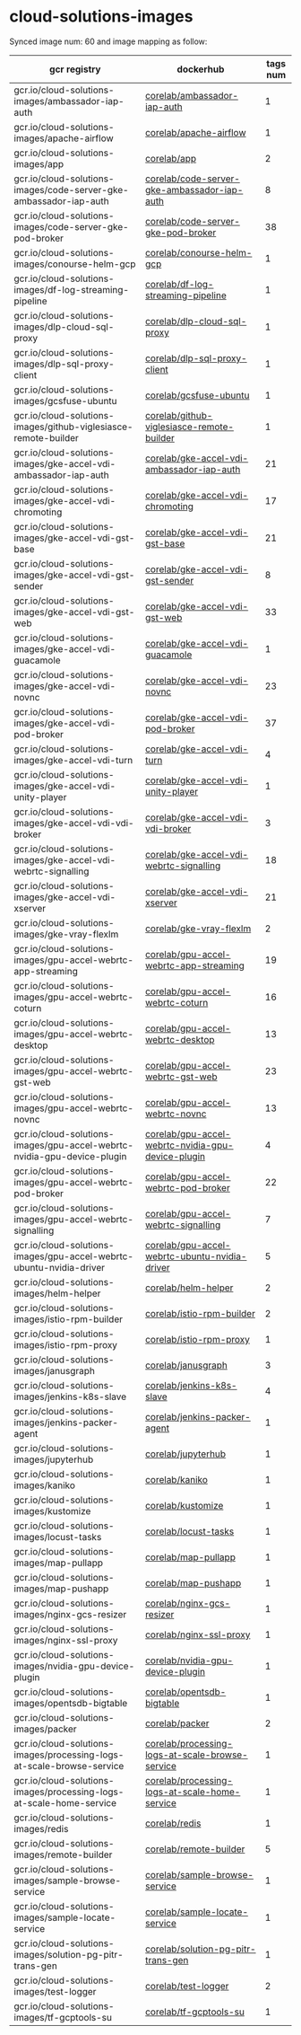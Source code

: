 # cloud-solutions-images


Synced image num: 60 and image mapping as follow:



|  gcr registry | dockerhub | tags num |
|-------------- | -------------- | -------------- | 
| gcr.io/cloud-solutions-images/ambassador-iap-auth | [corelab/ambassador-iap-auth](https://hub.docker.com/r/corelab/ambassador-iap-auth) | 1 | 
| gcr.io/cloud-solutions-images/apache-airflow | [corelab/apache-airflow](https://hub.docker.com/r/corelab/apache-airflow) | 1 | 
| gcr.io/cloud-solutions-images/app | [corelab/app](https://hub.docker.com/r/corelab/app) | 2 | 
| gcr.io/cloud-solutions-images/code-server-gke-ambassador-iap-auth | [corelab/code-server-gke-ambassador-iap-auth](https://hub.docker.com/r/corelab/code-server-gke-ambassador-iap-auth) | 8 | 
| gcr.io/cloud-solutions-images/code-server-gke-pod-broker | [corelab/code-server-gke-pod-broker](https://hub.docker.com/r/corelab/code-server-gke-pod-broker) | 38 | 
| gcr.io/cloud-solutions-images/conourse-helm-gcp | [corelab/conourse-helm-gcp](https://hub.docker.com/r/corelab/conourse-helm-gcp) | 1 | 
| gcr.io/cloud-solutions-images/df-log-streaming-pipeline | [corelab/df-log-streaming-pipeline](https://hub.docker.com/r/corelab/df-log-streaming-pipeline) | 1 | 
| gcr.io/cloud-solutions-images/dlp-cloud-sql-proxy | [corelab/dlp-cloud-sql-proxy](https://hub.docker.com/r/corelab/dlp-cloud-sql-proxy) | 1 | 
| gcr.io/cloud-solutions-images/dlp-sql-proxy-client | [corelab/dlp-sql-proxy-client](https://hub.docker.com/r/corelab/dlp-sql-proxy-client) | 1 | 
| gcr.io/cloud-solutions-images/gcsfuse-ubuntu | [corelab/gcsfuse-ubuntu](https://hub.docker.com/r/corelab/gcsfuse-ubuntu) | 1 | 
| gcr.io/cloud-solutions-images/github-viglesiasce-remote-builder | [corelab/github-viglesiasce-remote-builder](https://hub.docker.com/r/corelab/github-viglesiasce-remote-builder) | 1 | 
| gcr.io/cloud-solutions-images/gke-accel-vdi-ambassador-iap-auth | [corelab/gke-accel-vdi-ambassador-iap-auth](https://hub.docker.com/r/corelab/gke-accel-vdi-ambassador-iap-auth) | 21 | 
| gcr.io/cloud-solutions-images/gke-accel-vdi-chromoting | [corelab/gke-accel-vdi-chromoting](https://hub.docker.com/r/corelab/gke-accel-vdi-chromoting) | 17 | 
| gcr.io/cloud-solutions-images/gke-accel-vdi-gst-base | [corelab/gke-accel-vdi-gst-base](https://hub.docker.com/r/corelab/gke-accel-vdi-gst-base) | 21 | 
| gcr.io/cloud-solutions-images/gke-accel-vdi-gst-sender | [corelab/gke-accel-vdi-gst-sender](https://hub.docker.com/r/corelab/gke-accel-vdi-gst-sender) | 8 | 
| gcr.io/cloud-solutions-images/gke-accel-vdi-gst-web | [corelab/gke-accel-vdi-gst-web](https://hub.docker.com/r/corelab/gke-accel-vdi-gst-web) | 33 | 
| gcr.io/cloud-solutions-images/gke-accel-vdi-guacamole | [corelab/gke-accel-vdi-guacamole](https://hub.docker.com/r/corelab/gke-accel-vdi-guacamole) | 1 | 
| gcr.io/cloud-solutions-images/gke-accel-vdi-novnc | [corelab/gke-accel-vdi-novnc](https://hub.docker.com/r/corelab/gke-accel-vdi-novnc) | 23 | 
| gcr.io/cloud-solutions-images/gke-accel-vdi-pod-broker | [corelab/gke-accel-vdi-pod-broker](https://hub.docker.com/r/corelab/gke-accel-vdi-pod-broker) | 37 | 
| gcr.io/cloud-solutions-images/gke-accel-vdi-turn | [corelab/gke-accel-vdi-turn](https://hub.docker.com/r/corelab/gke-accel-vdi-turn) | 4 | 
| gcr.io/cloud-solutions-images/gke-accel-vdi-unity-player | [corelab/gke-accel-vdi-unity-player](https://hub.docker.com/r/corelab/gke-accel-vdi-unity-player) | 1 | 
| gcr.io/cloud-solutions-images/gke-accel-vdi-vdi-broker | [corelab/gke-accel-vdi-vdi-broker](https://hub.docker.com/r/corelab/gke-accel-vdi-vdi-broker) | 3 | 
| gcr.io/cloud-solutions-images/gke-accel-vdi-webrtc-signalling | [corelab/gke-accel-vdi-webrtc-signalling](https://hub.docker.com/r/corelab/gke-accel-vdi-webrtc-signalling) | 18 | 
| gcr.io/cloud-solutions-images/gke-accel-vdi-xserver | [corelab/gke-accel-vdi-xserver](https://hub.docker.com/r/corelab/gke-accel-vdi-xserver) | 21 | 
| gcr.io/cloud-solutions-images/gke-vray-flexlm | [corelab/gke-vray-flexlm](https://hub.docker.com/r/corelab/gke-vray-flexlm) | 2 | 
| gcr.io/cloud-solutions-images/gpu-accel-webrtc-app-streaming | [corelab/gpu-accel-webrtc-app-streaming](https://hub.docker.com/r/corelab/gpu-accel-webrtc-app-streaming) | 19 | 
| gcr.io/cloud-solutions-images/gpu-accel-webrtc-coturn | [corelab/gpu-accel-webrtc-coturn](https://hub.docker.com/r/corelab/gpu-accel-webrtc-coturn) | 16 | 
| gcr.io/cloud-solutions-images/gpu-accel-webrtc-desktop | [corelab/gpu-accel-webrtc-desktop](https://hub.docker.com/r/corelab/gpu-accel-webrtc-desktop) | 13 | 
| gcr.io/cloud-solutions-images/gpu-accel-webrtc-gst-web | [corelab/gpu-accel-webrtc-gst-web](https://hub.docker.com/r/corelab/gpu-accel-webrtc-gst-web) | 23 | 
| gcr.io/cloud-solutions-images/gpu-accel-webrtc-novnc | [corelab/gpu-accel-webrtc-novnc](https://hub.docker.com/r/corelab/gpu-accel-webrtc-novnc) | 13 | 
| gcr.io/cloud-solutions-images/gpu-accel-webrtc-nvidia-gpu-device-plugin | [corelab/gpu-accel-webrtc-nvidia-gpu-device-plugin](https://hub.docker.com/r/corelab/gpu-accel-webrtc-nvidia-gpu-device-plugin) | 4 | 
| gcr.io/cloud-solutions-images/gpu-accel-webrtc-pod-broker | [corelab/gpu-accel-webrtc-pod-broker](https://hub.docker.com/r/corelab/gpu-accel-webrtc-pod-broker) | 22 | 
| gcr.io/cloud-solutions-images/gpu-accel-webrtc-signalling | [corelab/gpu-accel-webrtc-signalling](https://hub.docker.com/r/corelab/gpu-accel-webrtc-signalling) | 7 | 
| gcr.io/cloud-solutions-images/gpu-accel-webrtc-ubuntu-nvidia-driver | [corelab/gpu-accel-webrtc-ubuntu-nvidia-driver](https://hub.docker.com/r/corelab/gpu-accel-webrtc-ubuntu-nvidia-driver) | 5 | 
| gcr.io/cloud-solutions-images/helm-helper | [corelab/helm-helper](https://hub.docker.com/r/corelab/helm-helper) | 2 | 
| gcr.io/cloud-solutions-images/istio-rpm-builder | [corelab/istio-rpm-builder](https://hub.docker.com/r/corelab/istio-rpm-builder) | 2 | 
| gcr.io/cloud-solutions-images/istio-rpm-proxy | [corelab/istio-rpm-proxy](https://hub.docker.com/r/corelab/istio-rpm-proxy) | 1 | 
| gcr.io/cloud-solutions-images/janusgraph | [corelab/janusgraph](https://hub.docker.com/r/corelab/janusgraph) | 3 | 
| gcr.io/cloud-solutions-images/jenkins-k8s-slave | [corelab/jenkins-k8s-slave](https://hub.docker.com/r/corelab/jenkins-k8s-slave) | 4 | 
| gcr.io/cloud-solutions-images/jenkins-packer-agent | [corelab/jenkins-packer-agent](https://hub.docker.com/r/corelab/jenkins-packer-agent) | 1 | 
| gcr.io/cloud-solutions-images/jupyterhub | [corelab/jupyterhub](https://hub.docker.com/r/corelab/jupyterhub) | 1 | 
| gcr.io/cloud-solutions-images/kaniko | [corelab/kaniko](https://hub.docker.com/r/corelab/kaniko) | 1 | 
| gcr.io/cloud-solutions-images/kustomize | [corelab/kustomize](https://hub.docker.com/r/corelab/kustomize) | 1 | 
| gcr.io/cloud-solutions-images/locust-tasks | [corelab/locust-tasks](https://hub.docker.com/r/corelab/locust-tasks) | 1 | 
| gcr.io/cloud-solutions-images/map-pullapp | [corelab/map-pullapp](https://hub.docker.com/r/corelab/map-pullapp) | 1 | 
| gcr.io/cloud-solutions-images/map-pushapp | [corelab/map-pushapp](https://hub.docker.com/r/corelab/map-pushapp) | 1 | 
| gcr.io/cloud-solutions-images/nginx-gcs-resizer | [corelab/nginx-gcs-resizer](https://hub.docker.com/r/corelab/nginx-gcs-resizer) | 1 | 
| gcr.io/cloud-solutions-images/nginx-ssl-proxy | [corelab/nginx-ssl-proxy](https://hub.docker.com/r/corelab/nginx-ssl-proxy) | 1 | 
| gcr.io/cloud-solutions-images/nvidia-gpu-device-plugin | [corelab/nvidia-gpu-device-plugin](https://hub.docker.com/r/corelab/nvidia-gpu-device-plugin) | 1 | 
| gcr.io/cloud-solutions-images/opentsdb-bigtable | [corelab/opentsdb-bigtable](https://hub.docker.com/r/corelab/opentsdb-bigtable) | 1 | 
| gcr.io/cloud-solutions-images/packer | [corelab/packer](https://hub.docker.com/r/corelab/packer) | 2 | 
| gcr.io/cloud-solutions-images/processing-logs-at-scale-browse-service | [corelab/processing-logs-at-scale-browse-service](https://hub.docker.com/r/corelab/processing-logs-at-scale-browse-service) | 1 | 
| gcr.io/cloud-solutions-images/processing-logs-at-scale-home-service | [corelab/processing-logs-at-scale-home-service](https://hub.docker.com/r/corelab/processing-logs-at-scale-home-service) | 1 | 
| gcr.io/cloud-solutions-images/redis | [corelab/redis](https://hub.docker.com/r/corelab/redis) | 1 | 
| gcr.io/cloud-solutions-images/remote-builder | [corelab/remote-builder](https://hub.docker.com/r/corelab/remote-builder) | 5 | 
| gcr.io/cloud-solutions-images/sample-browse-service | [corelab/sample-browse-service](https://hub.docker.com/r/corelab/sample-browse-service) | 1 | 
| gcr.io/cloud-solutions-images/sample-locate-service | [corelab/sample-locate-service](https://hub.docker.com/r/corelab/sample-locate-service) | 1 | 
| gcr.io/cloud-solutions-images/solution-pg-pitr-trans-gen | [corelab/solution-pg-pitr-trans-gen](https://hub.docker.com/r/corelab/solution-pg-pitr-trans-gen) | 1 | 
| gcr.io/cloud-solutions-images/test-logger | [corelab/test-logger](https://hub.docker.com/r/corelab/test-logger) | 2 | 
| gcr.io/cloud-solutions-images/tf-gcptools-su | [corelab/tf-gcptools-su](https://hub.docker.com/r/corelab/tf-gcptools-su) | 1 | 

